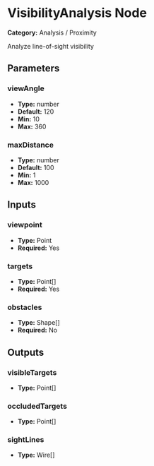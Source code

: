 
# VisibilityAnalysis Node

**Category:** Analysis / Proximity

Analyze line-of-sight visibility

## Parameters


### viewAngle
- **Type:** number
- **Default:** 120
- **Min:** 10
- **Max:** 360



### maxDistance
- **Type:** number
- **Default:** 100
- **Min:** 1
- **Max:** 1000



## Inputs


### viewpoint
- **Type:** Point
- **Required:** Yes



### targets
- **Type:** Point[]
- **Required:** Yes



### obstacles
- **Type:** Shape[]
- **Required:** No



## Outputs


### visibleTargets
- **Type:** Point[]



### occludedTargets
- **Type:** Point[]



### sightLines
- **Type:** Wire[]




